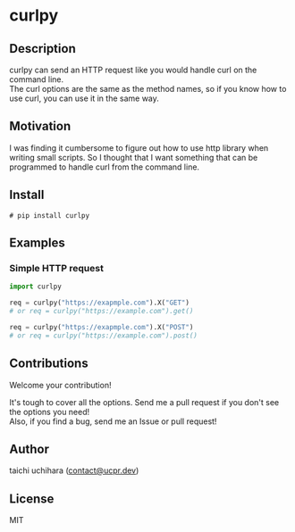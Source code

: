 # curlpy

## Description
curlpy can send an HTTP request like you would handle curl on the command line.  
The curl options are the same as the method names, so if you know how to use curl, you can use it in the same way.

## Motivation
I was finding it cumbersome to figure out how to use http library when writing small scripts.
So I thought that I want something that can be programmed to handle curl from the command line.

## Install
```
# pip install curlpy
```

## Examples

### Simple HTTP request
```python
import curlpy

req = curlpy("https://exapmple.com").X("GET")
# or req = curlpy("https://example.com").get()

req = curlpy("https://exapmple.com").X("POST")
# or req = curlpy("https://example.com").post()
```

## Contributions
Welcome your contribution!

It's tough to cover all the options. Send me a pull request if you don't see the options you need!  
Also, if you find a bug, send me an Issue or pull request!

## Author
taichi uchihara (contact@ucpr.dev)

## License
MIT
